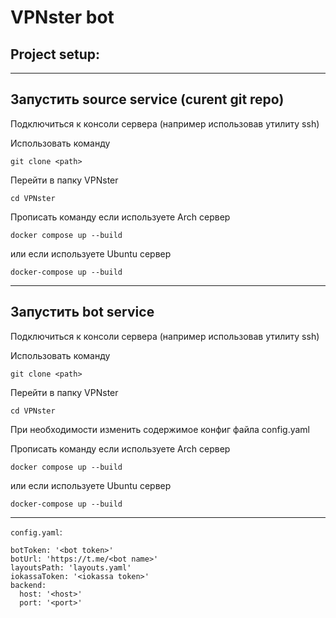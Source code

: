 # VPNster bot

## Project setup:

--------------------------
## Запустить source service (curent git repo)

Подключиться к консоли сервера (например использовав утилиту ssh)

Использовать команду 

`git clone <path>`

Перейти в папку VPNster

`cd VPNster`

Прописать команду если используете Arch сервер

`docker compose up --build`

или если используете Ubuntu сервер

`docker-compose up --build`

---------------------------------
## Запустить bot service

Подключиться к консоли сервера (например использовав утилиту ssh)

Использовать команду 

`git clone <path>`

Перейти в папку VPNster

`cd VPNster`

При необходимости изменить содержимое конфиг файла config.yaml

Прописать команду если используете Arch сервер

`docker compose up --build`

или если используете Ubuntu сервер

`docker-compose up --build`

-----------------------------
`config.yaml`:
```
botToken: '<bot token>'
botUrl: 'https://t.me/<bot name>'
layoutsPath: 'layouts.yaml'
iokassaToken: '<iokassa token>'
backend:
  host: '<host>'
  port: '<port>'
```